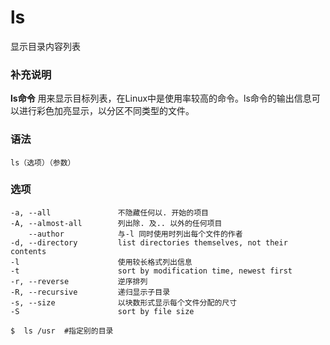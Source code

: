 # ls

显示目录内容列表

### 补充说明

**ls命令** 用来显示目标列表，在Linux中是使用率较高的命令。ls命令的输出信息可以进行彩色加亮显示，以分区不同类型的文件。

### 语法

```
ls（选项）（参数）
```



### 选项

```
-a, --all               不隐藏任何以. 开始的项目
-A, --almost-all        列出除. 及.. 以外的任何项目
    --author            与-l 同时使用时列出每个文件的作者
-d, --directory         list directories themselves, not their contents
-l                      使用较长格式列出信息
-t                      sort by modification time, newest first
-r, --reverse           逆序排列
-R, --recursive         递归显示子目录
-s, --size              以块数形式显示每个文件分配的尺寸
-S                      sort by file size
```







```shell
$  ls /usr  #指定别的目录
```

